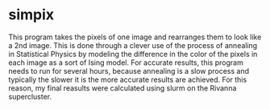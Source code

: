 # simpix
This program takes the pixels of one image and rearranges them to look like a 2nd image.
This is done through a clever use of the process of annealing in Statistical Physics by
modeling the difference in the color of the pixels in each image as a sort of Ising model.
For accurate results, this program needs to run for several hours, because annealing is a
slow process and typically the slower it is the more accurate results are achieved. For this
reason, my final reasults were calculated using slurm on the Rivanna supercluster.